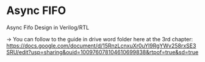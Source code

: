 # Async FIFO
Async Fifo Design in Verilog/RTL

-> You can follow to the guide in drive word folder here at the 3rd chapter: https://docs.google.com/document/d/15RnzLcnxuXr0uYl9RgYWv258rxSE3SRU/edit?usp=sharing&ouid=100976078104610699838&rtpof=true&sd=true
